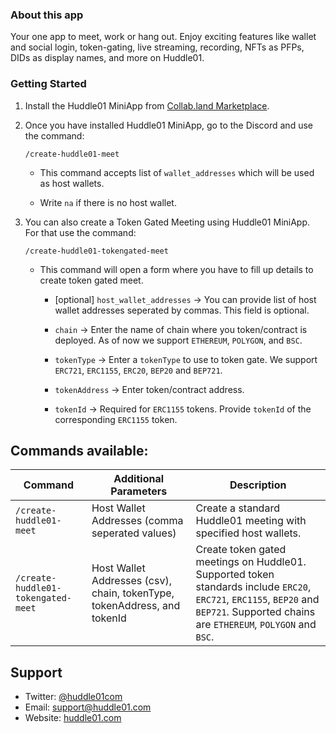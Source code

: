 ### About this app

Your one app to meet, work or hang out. Enjoy exciting features like wallet and social login, token-gating, live streaming, recording, NFTs as PFPs, DIDs as display names, and more on Huddle01.

### Getting Started

1. Install the Huddle01 MiniApp from [Collab.land Marketplace](https://cc.collab.land).

2. Once you have installed Huddle01 MiniApp, go to the Discord and use the command: <br/>
    ```
    /create-huddle01-meet
    ```
    - This command accepts list of `wallet_addresses` which will be used as host wallets.

    - Write `na` if there is no host wallet.

3. You can also create a Token Gated Meeting using Huddle01 MiniApp. For that use the command: <br/>
    ```
    /create-huddle01-tokengated-meet
    ```

    - This command will open a form where you have to fill up details to create token gated meet.
      - [optional] `host_wallet_addresses` -> You can provide list of host wallet addresses seperated by commas. This field is optional.

      - `chain` -> Enter the name of chain where you token/contract is deployed. As of now we support `ETHEREUM`, `POLYGON`, and `BSC`.
      
      - `tokenType` -> Enter a `tokenType` to use to token gate. We support `ERC721`, `ERC1155`, `ERC20`, `BEP20` and `BEP721`.
      
      - `tokenAddress` -> Enter token/contract address.
      
      - `tokenId` -> Required for `ERC1155` tokens. Provide `tokenId` of the corresponding `ERC1155` token.

## Commands available:

| Command | Additional Parameters | Description |
| --- | --- | --- |
| `/create-huddle01-meet` | Host Wallet Addresses (comma seperated values) | Create a standard Huddle01 meeting with specified host wallets. |
| `/create-huddle01-tokengated-meet` | Host Wallet Addresses (csv), chain, tokenType, tokenAddress, and tokenId | Create token gated meetings on Huddle01. Supported token standards include `ERC20`, `ERC721`, `ERC1155`, `BEP20` and `BEP721`. Supported chains are `ETHEREUM`, `POLYGON` and `BSC`.

## Support

- Twitter: [@huddle01com](https://twitter.com/huddle01com)
- Email: [support@huddle01.com](mailto:support@huddle01.com)
- Website: [huddle01.com](https://huddle01.com)
